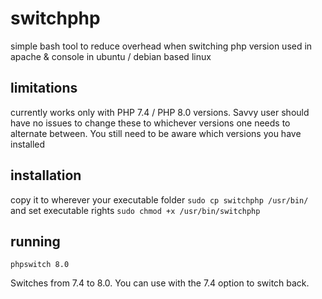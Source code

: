 # switchphp
simple bash tool to reduce overhead when switching php version used in apache &amp; console in ubuntu / debian based linux

## limitations 
currently works only with PHP 7.4 / PHP 8.0 versions. Savvy user should have no issues to change these to whichever versions one needs to alternate between. You still need to be aware which versions you have installed

## installation
copy it to wherever your executable folder `sudo cp switchphp /usr/bin/` and set executable rights `sudo chmod +x /usr/bin/switchphp`

## running
`phpswitch 8.0` 

Switches from 7.4 to 8.0. You can use with the 7.4 option to switch back.

